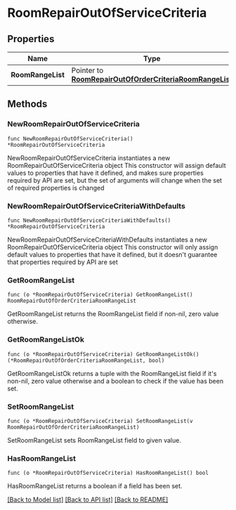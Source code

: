 # RoomRepairOutOfServiceCriteria

## Properties

Name | Type | Description | Notes
------------ | ------------- | ------------- | -------------
**RoomRangeList** | Pointer to [**RoomRepairOutOfOrderCriteriaRoomRangeList**](RoomRepairOutOfOrderCriteriaRoomRangeList.md) |  | [optional] 

## Methods

### NewRoomRepairOutOfServiceCriteria

`func NewRoomRepairOutOfServiceCriteria() *RoomRepairOutOfServiceCriteria`

NewRoomRepairOutOfServiceCriteria instantiates a new RoomRepairOutOfServiceCriteria object
This constructor will assign default values to properties that have it defined,
and makes sure properties required by API are set, but the set of arguments
will change when the set of required properties is changed

### NewRoomRepairOutOfServiceCriteriaWithDefaults

`func NewRoomRepairOutOfServiceCriteriaWithDefaults() *RoomRepairOutOfServiceCriteria`

NewRoomRepairOutOfServiceCriteriaWithDefaults instantiates a new RoomRepairOutOfServiceCriteria object
This constructor will only assign default values to properties that have it defined,
but it doesn't guarantee that properties required by API are set

### GetRoomRangeList

`func (o *RoomRepairOutOfServiceCriteria) GetRoomRangeList() RoomRepairOutOfOrderCriteriaRoomRangeList`

GetRoomRangeList returns the RoomRangeList field if non-nil, zero value otherwise.

### GetRoomRangeListOk

`func (o *RoomRepairOutOfServiceCriteria) GetRoomRangeListOk() (*RoomRepairOutOfOrderCriteriaRoomRangeList, bool)`

GetRoomRangeListOk returns a tuple with the RoomRangeList field if it's non-nil, zero value otherwise
and a boolean to check if the value has been set.

### SetRoomRangeList

`func (o *RoomRepairOutOfServiceCriteria) SetRoomRangeList(v RoomRepairOutOfOrderCriteriaRoomRangeList)`

SetRoomRangeList sets RoomRangeList field to given value.

### HasRoomRangeList

`func (o *RoomRepairOutOfServiceCriteria) HasRoomRangeList() bool`

HasRoomRangeList returns a boolean if a field has been set.


[[Back to Model list]](../README.md#documentation-for-models) [[Back to API list]](../README.md#documentation-for-api-endpoints) [[Back to README]](../README.md)


